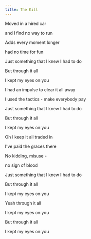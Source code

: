 ```yaml
---
title: The Kill
---
```




Moved in a hired car

and I find no way to run

Adds every moment longer

had no time for fun

Just something that I knew I had to do

But through it all

I kept my eyes on you



I had an impulse to clear it all away

I used the tactics - make everybody pay

Just something that I knew I had to do

But through it all

I kept my eyes on you



Oh I keep it all traded in

I've paid the graces there

No kidding, misuse -

no sign of blood



Just something that I knew I had to do

But through it all

I kept my eyes on you

Yeah through it all

I kept my eyes on you

But through it all

I kept my eyes on you







